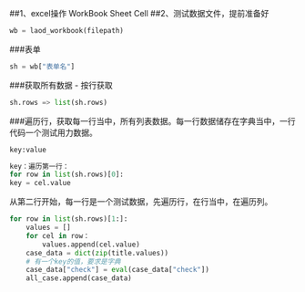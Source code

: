 ##1、excel操作
    WorkBook
    Sheet
    Cell
##2、测试数据文件，提前准备好
```python
wb = laod_workbook(filepath)
```
###表单
```python
sh = wb["表单名"]
```
###获取所有数据 - 按行获取
```python
sh.rows => list(sh.rows)
```
###遍历行，获取每一行当中，所有列表数据。每一行数据储存在字典当中，一行代码一个测试用力数据。
```python
key:value

key：遍历第一行：
for row in list(sh.rows)[0]:
key = cel.value
```
从第二行开始，每一行是一个测试数据，先遍历行，在行当中，在遍历列。
```python
for row in list(sh.rows)[1:]:
    values = []
    for cel in row：
        values.append(cel.value)
    case_data = dict(zip(title.values))
    # 有一个key的值，要求是字典
    case_data["check"] = eval(case_data["check"])
    all_case.append(case_data)
```
